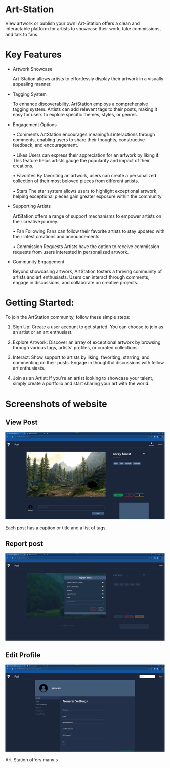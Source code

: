 # Art-Station

View artwork or publish your own! Art-Station offers a clean and interactable platform for artists to showcase their work, take commissions, and talk to fans.

# Key Features

- Artwork Showcase

  Art-Station allows artists to effortlessly display their artwork in a visually appealing manner.

- Tagging System

  To enhance discoverability, ArtStation employs a comprehensive tagging system. Artists can add relevant tags to their posts, making it easy for users to explore specific themes, styles, or genres.

- Engagement Options

  • Comments
  ArtStation encourages meaningful interactions through comments, enabling users to share their thoughts, constructive feedback, and encouragement.

  • Likes
  Users can express their appreciation for an artwork by liking it. This feature helps artists gauge the popularity and impact of their creations.

  • Favorites
  By favoriting an artwork, users can create a personalized collection of their most beloved pieces from different artists.

  • Stars
  The star system allows users to highlight exceptional artwork, helping exceptional pieces gain greater exposure within the community.

- Supporting Artists

  ArtStation offers a range of support mechanisms to empower artists on their creative journey.

  • Fan Following
  Fans can follow their favorite artists to stay updated with their latest creations and announcements.

  • Commission Requests
  Artists have the option to receive commission requests from users interested in personalized artwork.

- Community Engagement

  Beyond showcasing artwork, ArtStation fosters a thriving community of artists and art enthusiasts. Users can interact through comments, engage in discussions, and collaborate on creative projects.

# Getting Started:

To join the ArtStation community, follow these simple steps:

1. Sign Up: Create a user account to get started. You can choose to join as an artist or an art enthusiast.

2. Explore Artwork: Discover an array of exceptional artwork by browsing through various tags, artists' profiles, or curated collections.

3. Interact: Show support to artists by liking, favoriting, starring, and commenting on their posts. Engage in thoughtful discussions with fellow art enthusiasts.

4. Join as an Artist: If you're an artist looking to showcase your talent, simply create a portfolio and start sharing your art with the world.

# Screenshots of website

## View Post

![alt View Post](/screenshots/view_post.png)

Each post has a caption or title and a list of tags.

## Report post

![alt Report Post](/screenshots/072023%20report%20post.png)

## Edit Profile

![alt Report Post](/screenshots/071823%20edit%20profile.png)

Art-Station offers many s
